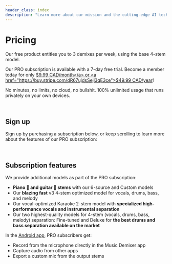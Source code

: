 ```yaml
---
header_class: index
description: "Learn more about our mission and the cutting-edge AI technology powering our music demixing tools."
---
```


# Pricing

Our free product entitles you to 3 demixes per week, using the base 4-stem model.

Our PRO subscription is available with a 7-day free trial. Become a member today for only <a href="https://buy.stripe.com/aEU29ZgF48Z13qEeUV">$9.99 CAD/month</a> or <a  href="https://buy.stripe.com/dR67ujdsSejl3qE3ce">$49.99 CAD/year</a>!

No minutes, no limits, no cloud, no bullshit. 100% unlimited usage that runs privately on your own devices.

<br>

## Sign up

Sign up by purchasing a subscription below, or keep scrolling to learn more about the features of our PRO subscription:

<script async src="https://js.stripe.com/v3/pricing-table.js"></script>
<stripe-pricing-table id="pricing-table" pricing-table-id="prctbl_1OcXFtAmT5bJ3vuw0JDQk6A5"
publishable-key="pk_live_51ObLZ9AmT5bJ3vuwDIgzrNEljt7oK42MqgmnEKZbANz0PDtlzkD3Oc6R2JopYNJnpsteV8or0hY2s1l2bmrM1hED00nMDhvPqg">
</stripe-pricing-table>

<br>

## Subscription features

We provide additional models as part of the PRO subscription:
* **Piano 🎹 and guitar 🎸 stems** with our 6-source and Custom models
* Our **blazing fast** v3 4-stem optimized model for vocals, drums, bass, and melody
* Our vocal-optimized Karaoke 2-stem model with **specialized high-performance vocals and instrumental separation**
* Our two highest-quality models for 4-stem (vocals, drums, bass, melody) separation: Fine-tuned and Deluxe for **the best drums and bass separation available on the market**

In the [Android app](/android), PRO subscribers get:

* Record from the microphone directly in the Music Demixer app
* Capture audio from other apps
* Export a custom mix from the output stems

<br>
